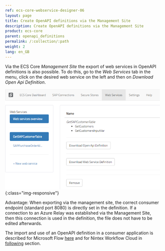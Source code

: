 ```yaml
---
ref: ecs-core-webservice-designer-06
layout: page
title: Create OpenAPI definitions via the Management Site
description: Create OpenAPI definitions via the Management Site
product: ecs-core
parent: openapi_definitions
permalink: /:collection/:path
weight: 2
lang: en_GB
---
```


Via the ECS Core *Management Site* the export of web services in OpenAPI definitions is also possible. To do this, go to the *Web Services* tab in the menu, click on the desired web service on the left and then on *Download Open Api Definition*.

![ecscore-nwc_1](/img/content/ecscore-wsd_25.png){:class="img-responsive"} 

Advantage: When exporting via the management site, the correct consumer endpoint (standard port 8080) is directly set in the definition. If a connection to an Azure Relay was established via the Management Site, then this connection is used in the definition, the file does not have to be edited afterwards.


The import and use of an OpenAPI definition in a consumer application is described for Microsoft Flow [here](../../integration_with_office_365/integration_with_microsoft_flow) and for Nintex Workflow Cloud in [following](../../integration_with_nintex/nintex_workflow_cloud) section.
